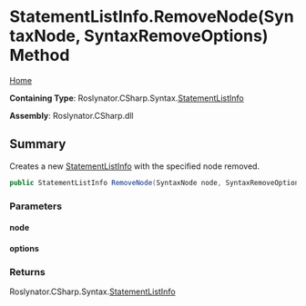 <a name="_top"></a>

# StatementListInfo\.RemoveNode\(SyntaxNode, SyntaxRemoveOptions\) Method

[Home](../../../../../README.md#_top)

**Containing Type**: Roslynator\.CSharp\.Syntax\.[StatementListInfo](../README.md#_top)

**Assembly**: Roslynator\.CSharp\.dll

## Summary

Creates a new [StatementListInfo](../README.md#_top) with the specified node removed\.

```csharp
public StatementListInfo RemoveNode(SyntaxNode node, SyntaxRemoveOptions options)
```

### Parameters

#### node

#### options

### Returns

Roslynator\.CSharp\.Syntax\.[StatementListInfo](../README.md#_top)

